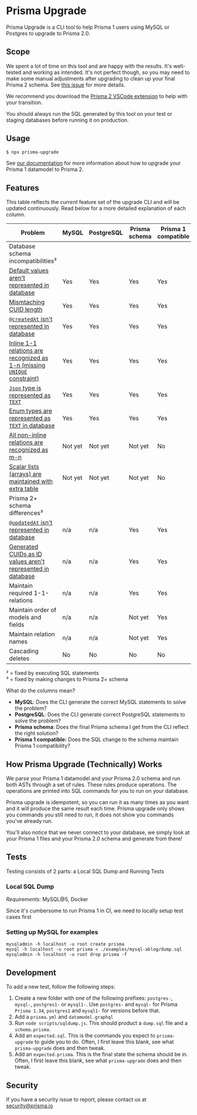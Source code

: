 # Prisma Upgrade

Prisma Upgrade is a CLI tool to help Prisma 1 users using MySQL or Postgres to upgrade to Prisma 2.0.

## Scope

We spent a lot of time on this tool and are happy with the results. It's well-tested and working as intended. It's not perfect though, so you may need to make some manual adjustments after upgrading to clean up your final Prisma 2 schema. See [this issue](https://github.com/prisma/upgrade/issues/67) for more details.

We recommend you download the [Prisma 2 VSCode extension](https://marketplace.visualstudio.com/items?itemName=Prisma.prisma) to help with your transition.

You should always run the SQL generated by this tool on your test or staging databases before running it on production.

## Usage

```sh
$ npx prisma-upgrade
```

See [our documentation](https://www.prisma.io/docs/guides/upgrade-from-prisma-1/how-to-upgrade#prisma-upgrade-cli) for more information about how to upgrade your Prisma 1 datamodel to Prisma 2.

## Features

This table reflects the _current_ feature set of the upgrade CLI and will be updated continuously. Read below for a more detailed explanation of each column. 

| Problem                                                                                                                                                                                                                                                                               | MySQL   | PostgreSQL | Prisma schema | Prisma 1 compatible |
|---------------------------------------------------------------------------------------------------------------------------------------------------------------------------------------------------------------------------------------------------------------------------------------|---------|------------|---------------|---------------------|
| Database schema incompatibilities³                                                                                                                                                                                                                                                    |         |            |               |                     |
| [Default values aren't represented in database](https://www.prisma.io/docs/guides/upgrade-guides/upgrade-from-prisma-1/schema-incompatibilities-mysql#default-values-arent-represented-in-database) <!-- SetDefaultOp -->                                                             | Yes     | Yes        | Yes           | Yes                 |
| [Mismtaching CUID length](https://www.prisma.io/docs/guides/upgrade-guides/upgrade-from-prisma-1/schema-incompatibilities-mysql#mismatching-cuid-length)   <!-- AlterIDsOp -->                                                                                                        | Yes     | Yes        | Yes           | Yes                 |
| [`@createdAt` isn't represented in database](https://www.prisma.io/docs/guides/upgrade-guides/upgrade-from-prisma-1/schema-incompatibilities-mysql#createdat-isnt-represented-in-database)<!-- SetCreatedAtOp -->                                                                     | Yes     | Yes        | Yes           | Yes                 |
| [Inline 1-1 relations are recognized as 1-n (missing `UNIQUE` constraint)](https://www.prisma.io/docs/guides/upgrade-guides/upgrade-from-prisma-1/schema-incompatibilities-mysql#inline-1-1-relations-are-recognized-as-1-n-missing-unique-constraint) <!-- AddUniqueConstraintOp --> | Yes     | Yes        | Yes           | Yes                 |
| [`Json` type is represented as `TEXT`](https://www.prisma.io/docs/guides/upgrade-guides/upgrade-from-prisma-1/schema-incompatibilities-mysql#json-type-is-represented-as-text-in-database)  <!-- SetJsonTypeOp -->                                                                    | Yes     | Yes        | Yes           | Yes                 |
| [Enum types are represented as `TEXT` in database](https://www.prisma.io/docs/guides/upgrade-guides/upgrade-from-prisma-1/schema-incompatibilities-mysql#enums-are-represented-as-text-in-database)  <!-- SetEnumTypeOp -->                                                           | Yes     | Yes        | Yes           | Yes                 |
| [All non-inline relations are recognized as m-n](https://www.prisma.io/docs/guides/upgrade-guides/upgrade-from-prisma-1/schema-incompatibilities-mysql#all-non-inline-relations-are-recognized-as-m-n) <!-- MigrateHasManyOp -->                                                      | Not yet | Not yet    | Not yet       | No                  |
| [Scalar lists (arrays) are maintained with extra table](https://www.prisma.io/docs/guides/upgrade-guides/upgrade-from-prisma-1/schema-incompatibilities-mysql#scalar-lists-arrays-are-maintained-with-extra-table) <!-- MigrateScalarListOp -->                                       | Not yet | Not yet    | Not yet       | No                  |
| Prisma 2+ schema differences³                                                                                                                                                                                                                                                         |         |            |               |                     |
| [`@updatedAt` isn't represented in database](https://www.prisma.io/docs/guides/upgrade-guides/upgrade-from-prisma-1/schema-incompatibilities-mysql#updatedat-isnt-represented-in-database)   <!-- upgrade() -->                                                                       | n/a     | n/a        | Yes           | Yes                 |
| [Generated CUIDs as ID values aren't represented in database](https://www.prisma.io/docs/guides/upgrade-guides/upgrade-from-prisma-1/schema-incompatibilities-mysql#generated-cuids-as-id-values-arent-represented-in-database)     <!-- upgrade() -->                                | n/a     | n/a        | Yes           | Yes                 |
| Maintain required 1-1-relations                                                                                                                                                                                                                                                       | n/a     | n/a        | Yes           | Yes                 |
| Maintain order of models and fields                                                                                                                                                                                                                                                   | n/a     | n/a        | Not yet       | Yes                 |
| Maintain relation names                                                                                                                                                                                                                                                               | n/a     | n/a        | Not yet       | Yes                 |
| Cascading deletes                                                                                                                                                                                                                                                                     | No      | No         | No            | No                  |
<!-- TODO: MigrateEnumListOp -->

² = fixed by executing SQL statements  
³ = fixed by making changes to Prisma 2+ schema

What do the columns mean?

- **MySQL**: Does the CLI generate the correct MySQL statements to solve the problem?
- **PostgreSQL**: Does the CLI generate correct PostgreSQL statements to solve the problem?
- **Prisma schema**: Does the final Prisma schema I get from the CLI reflect the right solution?
- **Prisma 1 compatible:** Does the SQL change to the schema maintain Prisma 1 compatibility?

## How Prisma Upgrade (Technically) Works

We parse your Prisma 1 datamodel and your Prisma 2.0 schema and run both ASTs through a set of rules. These rules produce operations. The operations are printed into SQL commands for you to run on your database.

Prisma upgrade is idempotent, so you can run it as many times as you want and it will produce the same result each time. Prisma upgrade only shows you commands you still need to run, it does not show you commands you've already run.

You'll also notice that we never connect to your database, we simply look at your Prisma 1 files and your Prisma 2.0 schema and generate from there!

## Tests

Testing consists of 2 parts: a Local SQL Dump and Running Tests

### Local SQL Dump

_Requirements:_ MySQL@5, Docker

Since it's cumbersome to run Prisma 1 in CI, we need to locally setup test cases first

### Setting up MySQL for examples

```
mysqladmin -h localhost -u root create prisma
mysql -h localhost -u root prisma < ./examples/mysql-ablog/dump.sql
mysqladmin -h localhost -u root drop prisma -f
```

## Development

To add a new test, follow the following steps:

1. Create a new folder with one of the following prefixes: `postgres-`, `mysql-`, `postgres1-` or `mysql1-`. Use `postgres-` and `mysql-` for Prisma `Prisma 1.34`, `postgres1` and `mysql1-` for versions before that.
2. Add a `prisma.yml` and `datamodel.graphql`
3. Run `node scripts/sqldump.js`. This should product a `dump.sql` file and a `schema.prisma`.
4. Add an `expected.sql`. This is the commands you expect to `prisma-upgrade` to guide you to do. Often, I first leave this blank, see what `prisma-upgrade` does and then tweak.
5. Add an `expected.prisma`. This is the final state the schema should be in. Often, I first leave this blank, see what `prisma-upgrade` does and then tweak.

## Security

If you have a security issue to report, please contact us at [security@prisma.io](mailto:security@prisma.io?subject=[GitHub]%20Prisma%202%20Security%20Report%20Upgrade)
